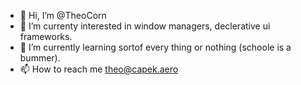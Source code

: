 - 👋 Hi, I’m @TheoCorn
- 👀 I’m currenty interested in window managers, declerative ui frameworks.
- 🌱 I’m currently learning sortof every thing or nothing (schoole is a bummer).
- 📫 How to reach me theo@capek.aero

<!---
TheoCorn/TheoCorn is a ✨ special ✨ repository because its `README.md` (this file) appears on your GitHub profile.
You can click the Preview link to take a look at your changes.
--->
